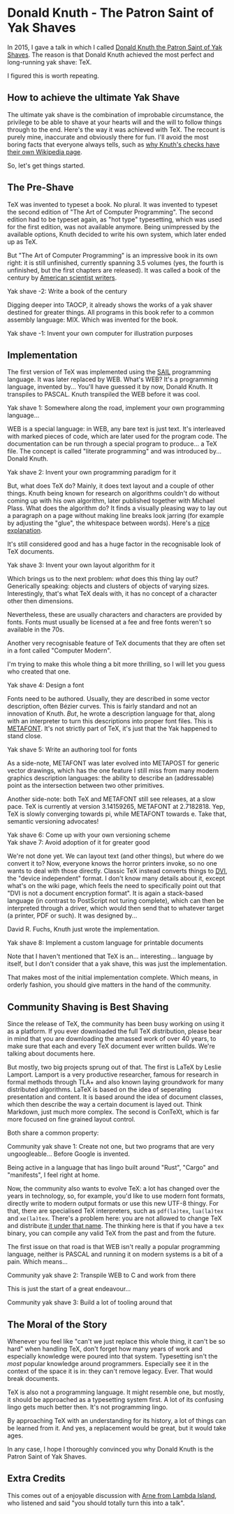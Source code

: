 # Donald Knuth - The Patron Saint of Yak Shaves

In 2015, I gave a talk in which I called [Donald Knuth the Patron Saint of Yak Shaves](https://speakerdeck.com/skade/tex-the-ultimate-yakshave). The reason is that Donald Knuth achieved the most perfect and long-running yak shave: TeX.

I figured this is worth repeating.

## How to achieve the ultimate Yak Shave

The ultimate yak shave is the combination of improbable circumstance, the privilege to be able to shave at your hearts will and the will to follow things through to the end. Here's the way it was achieved with TeX. The recount is purely mine, inaccurate and obviously there for fun. I'll avoid the most boring facts that everyone always tells, such as [why Knuth's checks have their own Wikipedia page](https://en.wikipedia.org/wiki/Knuth_reward_check).

So, let's get things started.

## The Pre-Shave

TeX was invented to typeset a book. No plural. It was invented to typeset the second edition of "The Art of Computer Programming". The second edition had to be typeset again, as "hot type" typesetting, which was used for the first edition, was not available anymore. Being unimpressed by the available options, Knuth decided to write his own system, which later ended up as TeX.

But "The Art of Computer Programming" is an impressive book in its own right: it is still unfinished, currently spanning 3.5 volumes (yes, the fourth is unfinished, but the first chapters are released). It was called a book of the century by [American scientist writers](https://web.archive.org/web/20080820030403/http://www.americanscientist.org/bookshelf/pub/100-or-so-books-that-shaped-a-century-of-science).

Yak shave -2: Write a book of the century

Digging deeper into TAOCP, it already shows the works of a yak shaver destined for greater things. All programs in this book refer to a common assembly language: MIX. Which was invented for the book.

Yak shave -1: Invent your own computer for illustration purposes

## Implementation

The first version of TeX was implemented using the [SAIL](https://en.wikipedia.org/wiki/SAIL_(programming_language)) programming language. It was later replaced by WEB. What's WEB? It's a programming language, invented by... You'll have guessed it by now, Donald Knuth. It transpiles to PASCAL. Knuth transpiled the WEB before it was cool.

Yak shave 1: Somewhere along the road, implement your own programming language...

WEB is a special language: in WEB, any bare text is just text. It's interleaved with marked pieces of code, which are later used for the program code. The documentation can be run through a special program to produce... a TeX file. The concept is called "literate programming" and was introduced by... Donald Knuth.

Yak shave 2: Invent your own programming paradigm for it

But, what does TeX do? Mainly, it does text layout and a couple of other things. Knuth being known for research on algorithms couldn't do without coming up with his own algorithm, later published together with Michael Plass. What does the algorithm do? It finds a visually pleasing way to lay out a paragraph on a page without making line breaks look jarring (for example by adjusting the "glue", the whitespace between words). Here's a [nice explanation](https://www.ugrad.cs.ubc.ca/~cs490/2015W2/lectures/Knuth.pdf).

It's still considered good and has a huge factor in the recognisable look of TeX documents.

Yak shave 3: Invent your own layout algorithm for it

Which brings us to the next problem: _what_ does this thing lay out? Generically speaking: objects and clusters of objects of varying sizes. Interestingly, that's what TeX deals with, it has no concept of a character other then dimensions.

Nevertheless, these are usually characters and characters are provided by fonts. Fonts must usually be licensed at a fee and free fonts weren't so available in the 70s.

Another very recognisable feature of TeX documents that they are often set in a font called "Computer Modern".

I'm trying to make this whole thing a bit more thrilling, so I will let you guess who created that one.

Yak shave 4: Design a font

Fonts need to be authored. Usually, they are described in some vector description, often Bézier curves. This is fairly standard and not an innovation of Knuth. _But_, he wrote a description language for that, along with an interpreter to turn this descriptions into proper font files. This is [METAFONT](https://en.wikipedia.org/wiki/Metafont). It's not strictly part of TeX, it's just that the Yak happened to stand close.

Yak shave 5: Write an authoring tool for fonts

As a side-note, METAFONT was later evolved into METAPOST for generic vector drawings, which has the one feature I still miss from many modern graphics description languages: the ability to describe an (addressable) point as the intersection between two other primitives.

Another side-note: both TeX and METAFONT still see releases, at a slow pace. TeX is currently at version 3.14159265, METAFONT at 2.7182818. Yep, TeX is slowly converging towards pi, while METAFONT towards e. Take that, semantic versioning advocates!

Yak shave 6: Come up with your own versioning scheme  
Yak shave 7: Avoid adoption of it for greater good

We're not done yet. We can layout text (and other things), but where do we convert it to? Now, everyone knows the horror printers invoke, so no one wants to deal with those directly. Classic TeX instead converts things to [DVI](https://en.wikipedia.org/wiki/Device_independent_file_format), the "device independent" format. I don't know many details about it, except what's on the wiki page, which feels the need to specifically point out that "DVI is not a document encryption format". It is again a stack-based language (in contrast to PostScript not turing complete), which can then be interpreted through a driver, which would then send that to whatever target (a printer, PDF or such). It was designed by...

David R. Fuchs, Knuth just wrote the implementation.

Yak shave 8: Implement a custom language for printable documents

Note that I haven't mentioned that TeX is an... interesting... language by itself, but I don't consider that a yak shave, this was just the implementation.

That makes most of the initial implementation complete. Which means, in orderly fashion, you should give matters in the hand of the community.

## Community Shaving is Best Shaving

Since the release of TeX, the community has been busy working on using it as a platform. If you ever downloaded the full TeX distribution, please bear in mind that you are downloading the amassed work of over 40 years, to make sure that each and every TeX document ever written builds. We're talking about documents here.

But mostly, two big projects sprung out of that. The first is LaTeX by Leslie Lamport. Lamport is a very productive researcher, famous for research in formal methods through TLA+ and also known laying groundwork for many distributed algorithms. LaTeX is based on the idea of seperating presentation and content. It is based around the idea of document classes, which then describe the way a certain document is layed out. Think Markdown, just much more complex. The second is ConTeXt, which is far more focused on fine grained layout control.

Both share a common property:

Community yak shave 1: Create not one, but two programs that are very ungoogleable... Before Google is invented.

Being active in a language that has lingo built around "Rust", "Cargo" and "manifests", I feel right at home.

Now, the community also wants to evolve TeX: a lot has changed over the years in technology, so, for example, you'd like to use modern font formats, directly write to modern output formats or use this new UTF-8 thingy. For that, there are specialised TeX interpreters, such as `pdf(la)tex`, `lua(la)tex` and `xe(la)tex`. There's a problem here: you are not allowed to change TeX and distribute [it under that name](https://en.wikipedia.org/wiki/TeX#License). The thinking here is that if you have a `tex` binary, you can compile any valid TeX from the past and from the future.

The first issue on that road is that WEB isn't really a popular programming language, neither is PASCAL and running it on modern systems is a bit of a pain. Which means...

Community yak shave 2: Transpile WEB to C and work from there

This is just the start of a great endeavour...

Community yak shave 3: Build a lot of tooling around that

## The Moral of the Story

Whenever you feel like "can't we just replace this whole thing, it can't be so hard" when handling TeX, don't forget how many years of work and especially knowledge were poured into that system. Typesetting isn't the _most_ popular knowledge around programmers. Especially see it in the context of the space it is in: they can't remove legacy. Ever. That would break documents.

TeX is also not a programming language. It might resemble one, but mostly, it should be approached as a typesetting system first. A lot of its confusing lingo gets much better then. It's not programming lingo.

By approaching TeX with an understanding for its history, a lot of things can be learned from it. And yes, a replacement would be great, but it would take ages.

In any case, I hope I thoroughly convinced you why Donald Knuth is the Patron Saint of Yak Shaves.

## Extra Credits

This comes out of a enjoyable discussion with [Arne from Lambda Island](https://lambdaisland.com/), who listened and said "you should totally turn this into a talk".

